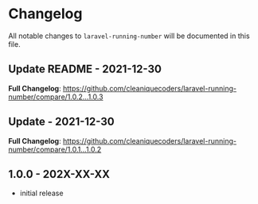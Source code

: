 # Changelog

All notable changes to `laravel-running-number` will be documented in this file.

## Update README - 2021-12-30

**Full Changelog**: https://github.com/cleaniquecoders/laravel-running-number/compare/1.0.2...1.0.3

## Update - 2021-12-30

**Full Changelog**: https://github.com/cleaniquecoders/laravel-running-number/compare/1.0.1...1.0.2

## 1.0.0 - 202X-XX-XX

- initial release
